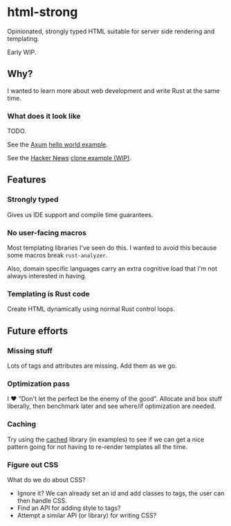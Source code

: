 # html-strong

Opinionated, strongly typed HTML suitable for server side rendering and templating.

Early WIP.

## Why?

I wanted to learn more about web development and write Rust at the same time.

### What does it look like

TODO.

See the [Axum](https://github.com/tokio-rs/axum) [hello world example](./examples/axum-hello-world.rs).

See the [Hacker News](https://news.ycombinator.com/) [clone example (WIP)](./examples/hacker-news.rs).

## Features

### Strongly typed

Gives us IDE support and compile time guarantees.

### No user-facing macros 

Most templating libraries I've seen do this.
I wanted to avoid this because some macros break `rust-analyzer`.

Also, domain specific languages carry an extra cognitive load that I'm not always interested in having.

### Templating is Rust code

Create HTML dynamically using normal Rust control loops.

## Future efforts

### Missing stuff

Lots of tags and attributes are missing.
Add them as we go.

### Optimization pass

I ❤️ "Don't let the perfect be the enemy of the good".
Allocate and box stuff liberally, then benchmark later and see where/if optimization are needed.

### Caching

Try using the [cached](https://docs.rs/cached/latest/cached/) library (in examples) to see if we can get a nice pattern going for
not having to re-render templates all the time.

### Figure out CSS

What do we do about CSS?

* Ignore it? We can already set an id and add classes to tags, the user can then handle CSS.
* Find an API for adding style to tags?
* Attempt a similar API (or library) for writing CSS?
